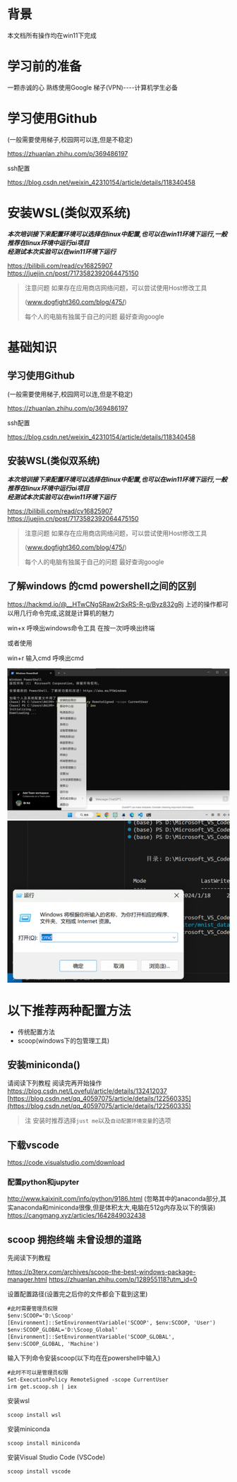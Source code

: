 # 背景
本文档所有操作均在win11下完成 
# 学习前的准备
一颗赤诚的心
熟练使用Google
梯子(VPN)----计算机学生必备

# 学习使用Github
(一般需要使用梯子,校园网可以连,但是不稳定)  

<https://zhuanlan.zhihu.com/p/369486197>  

ssh配置  

<https://blog.csdn.net/weixin_42310154/article/details/118340458>

# 安装WSL(类似双系统)
___本次培训接下来配置环境可以选择在linux中配置,也可以在win11环境下运行,一般推荐在linux环境中运行ai项目___  
___经测试本次实验可以在win11环境下运行___  

<https://bilibili.com/read/cv16825907>
<https://juejin.cn/post/7173582392064475150>    

>
>注意问题 如果存在应用商店网络问题，可以尝试使用Host修改工具
>
>(www.dogfight360.com/blog/475/)
>
>每个人的电脑有独属于自己的问题 最好查询google


# 基础知识

## 学习使用Github
(一般需要使用梯子,校园网可以连,但是不稳定)  

<https://zhuanlan.zhihu.com/p/369486197>  

ssh配置  

<https://blog.csdn.net/weixin_42310154/article/details/118340458>

## 安装WSL(类似双系统)
___本次培训接下来配置环境可以选择在linux中配置,也可以在win11环境下运行,一般推荐在linux环境中运行ai项目___  
___经测试本次实验可以在win11环境下运行___  

<https://bilibili.com/read/cv16825907>
<https://juejin.cn/post/7173582392064475150>    

>
>注意问题 如果存在应用商店网络问题，可以尝试使用Host修改工具
>
>(www.dogfight360.com/blog/475/)
>
>每个人的电脑有独属于自己的问题 最好查询google

## 了解windows 的cmd powershell之间的区别  

<https://hackmd.io/@__HTwCNgSRaw2rSxRS-R-g/Byz832gRj>
上述的操作都可以用几行命令完成,这就是计算机的魅力  

win+x 呼唤出windows命令工具 在按一次I呼唤出终端  

或者使用   

win+r 输入cmd 呼唤出cmd  

![](img\1.png)
![](img\2.png)


# 以下推荐两种配置方法
- 传统配置方法
- scoop(windows下的包管理工具)


## 安装miniconda()
请阅读下列教程 
阅读完再开始操作
<https://blog.csdn.net/Loveful/article/details/132412037>
[https://blog.csdn.net/qq_40597075/article/details/122560335](https://blog.csdn.net/qq_40597075/article/details/122560335)
>注 安装时推荐选择`just me`以及`自动配置环境变量`的选项
## 下载vscode
<https://code.visualstudio.com/download>
### 配置python和jupyter
<http://www.kaixinit.com/info/python/9186.html> 
(忽略其中的anaconda部分,其实anaconda和miniconda很像,但是体积太大,电脑在512g内存及以下的慎装)
<https://cangmang.xyz/articles/1642849032438>


## scoop 拥抱终端 未曾设想的道路   

先阅读下列教程  

<https://p3terx.com/archives/scoop-the-best-windows-package-manager.html>
<https://zhuanlan.zhihu.com/p/128955118?utm_id=0>

设置配置路径(设置完之后你的文件都会下载到这里)
```
#此时需要管理员权限
$env:SCOOP='D:\Scoop'
[Environment]::SetEnvironmentVariable('SCOOP', $env:SCOOP, 'User')
$env:SCOOP_GLOBAL='D:\Scoop_Global'
[Environment]::SetEnvironmentVariable('SCOOP_GLOBAL', $env:SCOOP_GLOBAL, 'Machine')
```
输入下列命令安装scoop(以下均在在powershell中输入)
```
#此时不可以是管理员权限
Set-ExecutionPolicy RemoteSigned -scope CurrentUser
irm get.scoop.sh | iex
```

安装wsl
```
scoop install wsl
```
安装miniconda
```
scoop install miniconda
```
安装Visual Studio Code (VSCode)
```
scoop install vscode
```

